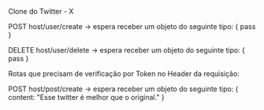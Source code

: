 Clone do Twitter - X

POST host/user/create -> espera receber um objeto do seguinte tipo: {
  pass
}

DELETE host/user/delete -> espera receber um objeto do seguinte tipo: {
  pass
}

Rotas que precisam de verificação por Token no Header da requisição:

POST host/post/create -> espera receber um objeto do seguinte tipo: {
  content: "Esse twitter é melhor que o original."
}
